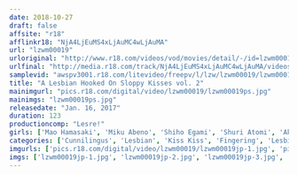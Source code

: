 ```yaml
---
date: 2018-10-27
draft: false
affsite: "r18"
afflinkr18: "NjA4LjEuMS4xLjAuMC4wLjAuMA"
url: "lzwm00019"
urloriginal: "http://www.r18.com/videos/vod/movies/detail/-/id=lzwm00019"
urlfinal: "http://media.r18.com/track/NjA4LjEuMS4xLjAuMC4wLjAuMA/videos/vod/movies/detail/-/id=lzwm00019"
samplevid: "awspv3001.r18.com/litevideo/freepv/l/lzw/lzwm00019/lzwm00019_dmb_w.mp4"
title: "A Lesbian Hooked On Sloppy Kisses vol. 2"
mainimgurl: "pics.r18.com/digital/video/lzwm00019/lzwm00019ps.jpg"
mainimgs: "lzwm00019ps.jpg"
releasedate: "Jan. 16, 2017"
duration: 123
productioncomp: "Lesre!"
girls: ['Mao Hamasaki', 'Miku Abeno', 'Shiho Egami', 'Shuri Atomi', 'Aki Sasaki', 'Ai Mukai', 'Ikumi Kuroki', 'Misato Nonomiya']
categories: ['Cunnilingus', 'Lesbian', 'Kiss Kiss', 'Fingering', 'Lesbian Kissing', 'Hi-Def']
imgurls: ['pics.r18.com/digital/video/lzwm00019/lzwm00019jp-1.jpg', 'pics.r18.com/digital/video/lzwm00019/lzwm00019jp-2.jpg', 'pics.r18.com/digital/video/lzwm00019/lzwm00019jp-3.jpg', 'pics.r18.com/digital/video/lzwm00019/lzwm00019jp-4.jpg', 'pics.r18.com/digital/video/lzwm00019/lzwm00019jp-5.jpg', 'pics.r18.com/digital/video/lzwm00019/lzwm00019jp-6.jpg', 'pics.r18.com/digital/video/lzwm00019/lzwm00019jp-7.jpg', 'pics.r18.com/digital/video/lzwm00019/lzwm00019jp-8.jpg', 'pics.r18.com/digital/video/lzwm00019/lzwm00019jp-9.jpg', 'pics.r18.com/digital/video/lzwm00019/lzwm00019jp-10.jpg', 'pics.r18.com/digital/video/lzwm00019/lzwm00019jp-11.jpg', 'pics.r18.com/digital/video/lzwm00019/lzwm00019jp-12.jpg', 'pics.r18.com/digital/video/lzwm00019/lzwm00019jp-13.jpg', 'pics.r18.com/digital/video/lzwm00019/lzwm00019jp-14.jpg', 'pics.r18.com/digital/video/lzwm00019/lzwm00019jp-15.jpg', 'pics.r18.com/digital/video/lzwm00019/lzwm00019jp-16.jpg', 'pics.r18.com/digital/video/lzwm00019/lzwm00019jp-17.jpg', 'pics.r18.com/digital/video/lzwm00019/lzwm00019jp-18.jpg', 'pics.r18.com/digital/video/lzwm00019/lzwm00019jp-19.jpg', 'pics.r18.com/digital/video/lzwm00019/lzwm00019jp-20.jpg']
imgs: ['lzwm00019jp-1.jpg', 'lzwm00019jp-2.jpg', 'lzwm00019jp-3.jpg', 'lzwm00019jp-4.jpg', 'lzwm00019jp-5.jpg', 'lzwm00019jp-6.jpg', 'lzwm00019jp-7.jpg', 'lzwm00019jp-8.jpg', 'lzwm00019jp-9.jpg', 'lzwm00019jp-10.jpg', 'lzwm00019jp-11.jpg', 'lzwm00019jp-12.jpg', 'lzwm00019jp-13.jpg', 'lzwm00019jp-14.jpg', 'lzwm00019jp-15.jpg', 'lzwm00019jp-16.jpg', 'lzwm00019jp-17.jpg', 'lzwm00019jp-18.jpg', 'lzwm00019jp-19.jpg', 'lzwm00019jp-20.jpg']
---
```

